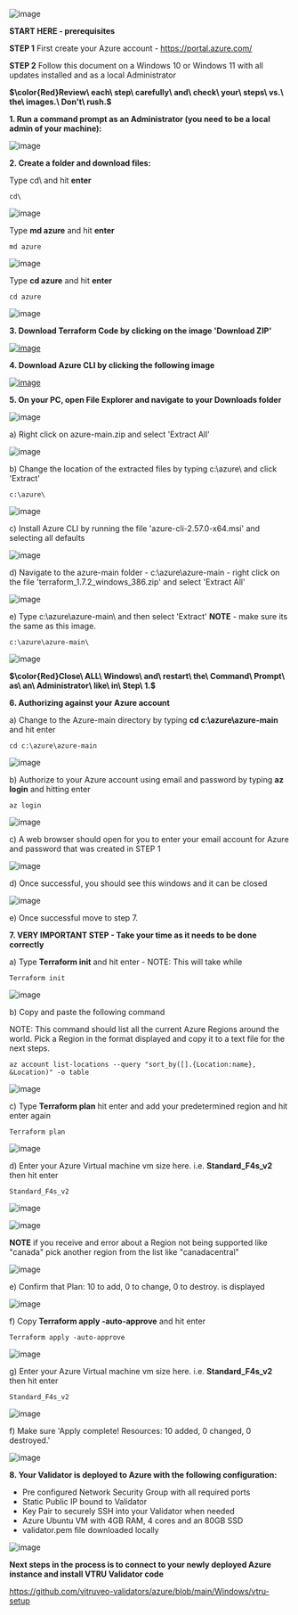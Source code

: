 
![image](https://github.com/vitruveo-validators/azure/assets/157662422/d5ddfd24-2b07-4b75-aba9-de7ecd5a4518)




**START HERE - prerequisites**

**STEP 1** First create your Azure account - https://portal.azure.com/

**STEP 2** Follow this document on a Windows 10 or Windows 11 with all updates installed and as a local Administrator 



**$\color{Red}Review\ each\ step\ carefully\ and\ check\ your\ steps\ vs.\ the\ images.\ Don't\ rush.\$**



**1. Run a command prompt as an Administrator (you need to be a local admin of your machine):**


![image](https://github.com/vitruveo-validators/aws/assets/157662422/b4131d26-9303-4072-a010-54b9ff717d83)



**2. Create a folder and download files:**

Type cd\ and hit **enter**

    cd\

![image](https://github.com/vitruveo-validators/aws/assets/157662422/051ce98d-f33f-45da-a978-724ef1cdcb3b)

Type **md azure** and hit **enter**

    md azure

![image](https://github.com/vitruveo-validators/azure/assets/157662422/43a876df-34f8-4e7a-aad5-2003a6c34d93)

Type **cd azure** and hit **enter**

    cd azure

![image](https://github.com/vitruveo-validators/azure/assets/157662422/a08704d3-ab99-4b02-8e87-8508f74ee4d2)


**3. Download Terraform Code by clicking on the image 'Download ZIP'**

[![image](https://github.com/vitruveo-validators/azure/assets/157662422/0ef2634f-0d7d-4bd6-938e-8bd802a407b5)
](https://github.com/vitruveo-validators/azure/archive/refs/heads/main.zip)


**4. Download Azure CLI by clicking the following image**

[![image](https://github.com/vitruveo-validators/azure/assets/157662422/746c64ed-32a0-48e5-9bf6-c57bf6e8ed8b)
](https://aka.ms/installazurecliwindowsx64)


**5. On your PC, open File Explorer and navigate to your Downloads folder**

![image](https://github.com/vitruveo-validators/aws/assets/157662422/ac780075-11e3-4022-8bbe-fc4c613da768)

  
a) Right click on azure-main.zip and select 'Extract All'


![image](https://github.com/vitruveo-validators/azure/assets/157662422/0cac875b-743c-4ca7-afa5-e65cd9075604)



b) Change the location of the extracted files by typing c:\azure\ and click 'Extract'


    c:\azure\


![image](https://github.com/vitruveo-validators/azure/assets/157662422/fbde6ead-3c88-48c6-a979-432a314b5f47)


c) Install Azure CLI by running the file 'azure-cli-2.57.0-x64.msi' and selecting all defaults


![image](https://github.com/vitruveo-validators/azure/assets/157662422/64a5235e-b66f-4c6c-8ce1-6e6069a1098c)


d) Navigate to the azure-main folder - c:\azure\azure-main - right click on the file 'terraform_1.7.2_windows_386.zip' and select 'Extract All'

![image](https://github.com/vitruveo-validators/azure/assets/157662422/031e197e-94bf-474b-b552-4eb0c6b6a5f2)


e) Type c:\azure\azure-main\ and then select 'Extract' **NOTE** - make sure its the same as this image.

    c:\azure\azure-main\

![image](https://github.com/vitruveo-validators/azure/assets/157662422/68044d55-7a03-4bb4-b319-0ec12efe25ab)


**$\color{Red}Close\ ALL\ Windows\ and\ restart\ the\ Command\ Prompt\ as\ an\ Administrator\ like\ in\ Step\ 1.$**


**6. Authorizing against your Azure account**

a) Change to the Azure-main directory by typing **cd c:\azure\azure-main** and hit enter

    cd c:\azure\azure-main

![image](https://github.com/vitruveo-validators/azure/assets/157662422/56d4ec46-346a-4045-9250-fa628c667fd5)

b) Authorize to your Azure account using email and password by typing **az login** and hitting enter

    az login

![image](https://github.com/vitruveo-validators/azure/assets/157662422/bc68e0df-b0b8-49d6-bb74-4692d0e326ce)

c) A web browser should open for you to enter your email account for Azure and password that was created in STEP 1

![image](https://github.com/vitruveo-validators/azure/assets/157662422/b60f3466-71cf-466a-b75c-0f7ec8fdd4dc)

d) Once successful, you should see this windows and it can be closed

![image](https://github.com/vitruveo-validators/azure/assets/157662422/cf3ff8bf-94c1-4d81-85b1-dbbaf21ad675)

e) Once successful move to step 7.


**7. **VERY IMPORTANT STEP** - Take your time as it needs to be done correctly**


a)  Type **Terraform init** and hit enter - NOTE: This will take while

    Terraform init

![image](https://github.com/vitruveo-validators/azure/assets/157662422/36ddbe69-0b85-434f-9924-a55330dc2276)

b) Copy and paste the following command

   NOTE: This command should list all the current Azure Regions around the world. Pick a Region in the format displayed and 
         copy it to a text file for the next steps.
    
    az account list-locations --query "sort_by([].{Location:name}, &Location)" -o table

![image](https://github.com/vitruveo-validators/azure/assets/157662422/2574efc1-a04c-4e9e-a54a-b3bf5644cdd8)

c) Type **Terraform plan** hit enter and add your predetermined region and hit enter again

    Terraform plan

![image](https://github.com/vitruveo-validators/azure/assets/157662422/02b8a4c2-f967-4ae6-8ba9-e8a79e5ebcaa)

d) Enter your Azure Virtual machine vm size here. i.e. **Standard_F4s_v2** then hit enter

    Standard_F4s_v2

![image](https://github.com/vitruveo-validators/azure/assets/157662422/93c03700-9414-42d9-85cc-ffc7ec6283c3)

![image](https://github.com/vitruveo-validators/azure/assets/157662422/4283a576-3477-420c-aa0e-e925706decd6)


**NOTE** if you receive and error about a Region not being supported like "canada" pick another region from the list like "canadacentral"

![image](https://github.com/vitruveo-validators/azure/assets/157662422/41c97517-cb79-4178-bf15-a76292f2b98d)



e) Confirm that Plan: 10 to add, 0 to change, 0 to destroy. is displayed

![image](https://github.com/vitruveo-validators/azure/assets/157662422/0c07213b-a8b4-4ccb-ae01-3e8435cb6a2b)

f) Copy **Terraform apply -auto-approve** and hit enter

    Terraform apply -auto-approve

![image](https://github.com/vitruveo-validators/azure/assets/157662422/6f75d613-1bcf-4920-af49-81714aa659c6)


g) Enter your Azure Virtual machine vm size here. i.e. **Standard_F4s_v2** then hit enter

    Standard_F4s_v2

![image](https://github.com/vitruveo-validators/azure/assets/157662422/68f628ba-b819-464c-be6d-01c5ae45274c)


f) Make sure 'Apply complete! Resources: 10 added, 0 changed, 0 destroyed.'


![image](https://github.com/vitruveo-validators/azure/assets/157662422/793256ba-6c4f-4cac-8896-9fd8e2e69107)




**8. Your Validator is deployed to Azure with the following configuration:**
   - Pre configured Network Security Group with all required ports
   - Static Public IP bound to Validator
   - Key Pair to securely SSH into your Validator when needed
   - Azure Ubuntu VM with 4GB RAM, 4 cores and an 80GB SSD
   - validator.pem file downloaded locally

![image](https://github.com/vitruveo-validators/azure/assets/157662422/ea822892-cb0e-46bb-9b08-6469e43b685d)



**Next steps in the process is to connect to your newly deployed Azure instance and install VTRU Validator code**



https://github.com/vitruveo-validators/azure/blob/main/Windows/vtru-setup






